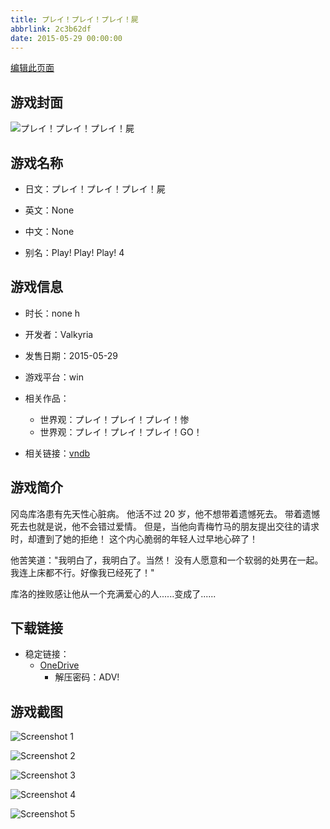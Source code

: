 ```yaml
---
title: プレイ！プレイ！プレイ！屍
abbrlink: 2c3b62df
date: 2015-05-29 00:00:00
---
```

[编辑此页面](https://github.com/ACG-3/ADV3-source/blob/main/source/_posts/games/%E3%83%97%E3%83%AC%E3%82%A4%EF%BC%81%E3%83%97%E3%83%AC%E3%82%A4%EF%BC%81%E3%83%97%E3%83%AC%E3%82%A4%EF%BC%81%E5%B1%8D.md)

## 游戏封面

![プレイ！プレイ！プレイ！屍](https://pan.timero.xyz/d/onedrive/img_lib_001/%E3%83%97%E3%83%AC%E3%82%A4%EF%BC%81%E3%83%97%E3%83%AC%E3%82%A4%EF%BC%81%E3%83%97%E3%83%AC%E3%82%A4%EF%BC%81%E5%B1%8D_cover.avif)


## 游戏名称

- 日文：プレイ！プレイ！プレイ！屍
- 英文：None
- 中文：None

- 别名：Play! Play! Play! 4


## 游戏信息

- 时长：none h
- 开发者：Valkyria
- 发售日期：2015-05-29
- 游戏平台：win
- 相关作品：
   - 世界观：プレイ！プレイ！プレイ！惨
   - 世界观：プレイ！プレイ！プレイ！GO！

- 相关链接：[vndb](https://vndb.org/v16935)


## 游戏简介

冈岛库洛患有先天性心脏病。
他活不过 20 岁，他不想带着遗憾死去。
带着遗憾死去也就是说，他不会错过爱情。
但是，当他向青梅竹马的朋友提出交往的请求时，却遭到了她的拒绝！
这个内心脆弱的年轻人过早地心碎了！

他苦笑道："我明白了，我明白了。当然！
没有人愿意和一个软弱的处男在一起。
我连上床都不行。好像我已经死了！"

库洛的挫败感让他从一个充满爱心的人......变成了......




## 下载链接

- 稳定链接：
    - [OneDrive](https://pan.timero.xyz/onedrive/adv_lib_001/%E3%83%97%E3%83%AC%E3%82%A4%EF%BC%81%E3%83%97%E3%83%AC%E3%82%A4%EF%BC%81%E3%83%97%E3%83%AC%E3%82%A4%EF%BC%81%E5%B1%8D)
        - 解压密码：ADV!



## 游戏截图


![Screenshot 1](https://pan.timero.xyz/d/onedrive/img_lib_001/%E3%83%97%E3%83%AC%E3%82%A4%EF%BC%81%E3%83%97%E3%83%AC%E3%82%A4%EF%BC%81%E3%83%97%E3%83%AC%E3%82%A4%EF%BC%81%E5%B1%8D_Screenshot_1.avif)

![Screenshot 2](https://pan.timero.xyz/d/onedrive/img_lib_001/%E3%83%97%E3%83%AC%E3%82%A4%EF%BC%81%E3%83%97%E3%83%AC%E3%82%A4%EF%BC%81%E3%83%97%E3%83%AC%E3%82%A4%EF%BC%81%E5%B1%8D_Screenshot_2.avif)

![Screenshot 3](https://pan.timero.xyz/d/onedrive/img_lib_001/%E3%83%97%E3%83%AC%E3%82%A4%EF%BC%81%E3%83%97%E3%83%AC%E3%82%A4%EF%BC%81%E3%83%97%E3%83%AC%E3%82%A4%EF%BC%81%E5%B1%8D_Screenshot_3.avif)

![Screenshot 4](https://pan.timero.xyz/d/onedrive/img_lib_001/%E3%83%97%E3%83%AC%E3%82%A4%EF%BC%81%E3%83%97%E3%83%AC%E3%82%A4%EF%BC%81%E3%83%97%E3%83%AC%E3%82%A4%EF%BC%81%E5%B1%8D_Screenshot_4.avif)

![Screenshot 5](https://pan.timero.xyz/d/onedrive/img_lib_001/%E3%83%97%E3%83%AC%E3%82%A4%EF%BC%81%E3%83%97%E3%83%AC%E3%82%A4%EF%BC%81%E3%83%97%E3%83%AC%E3%82%A4%EF%BC%81%E5%B1%8D_Screenshot_5.avif)

